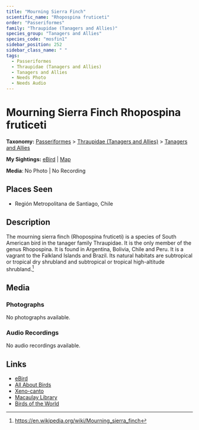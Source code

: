 ```yaml
---
title: "Mourning Sierra Finch"
scientific_name: "Rhopospina fruticeti"
order: "Passeriformes"
family: "Thraupidae (Tanagers and Allies)"
species_group: "Tanagers and Allies"
species_code: "mosfin1"
sidebar_position: 252
sidebar_class_name: " "
tags: 
  - Passeriformes
  - Thraupidae (Tanagers and Allies)
  - Tanagers and Allies
  - Needs Photo
  - Needs Audio
---
```


# Mourning Sierra Finch <span className='sci_name'>Rhopospina fruticeti</span>

**Taxonomy:** [Passeriformes](/tags/passeriformes) > [Thraupidae (Tanagers and Allies)](/tags/thraupidae-tanagers-and-allies) > [Tanagers and Allies](/tags/tanagers-and-allies)

**My Sightings:** [eBird](https://ebird.org/lifelist?r=world&time=life&spp=mosfin1) | [Map](/map?species_code=mosfin1)

**Media**: No Photo | No Recording

## Places Seen

* Región Metropolitana de Santiago, Chile

## Description
The mourning sierra finch (Rhopospina fruticeti) is a species of South American bird in the tanager family Thraupidae. It is the only member of the genus Rhopospina.
It is found in Argentina, Bolivia, Chile and Peru. It is a vagrant to the Falkland Islands and Brazil. Its natural habitats are subtropical or tropical dry shrubland and subtropical or tropical high-altitude shrubland.[^1]

[^1]: https://en.wikipedia.org/wiki/Mourning_sierra_finch

## Media
### Photographs
No photographs available.

### Audio Recordings
No audio recordings available.

## Links
* [eBird](https://ebird.org/species/mosfin1) 
* [All About Birds](https://www.allaboutbirds.org/guide/mosfin1) 
* [Xeno-canto](https://www.xeno-canto.org/species/rhopospina-fruticeti) 
* [Macaulay Library](https://search.macaulaylibrary.org/catalog?taxonCode=mosfin1&sort=rating_rank_desc)
* [Birds of the World](https://birdsoftheworld.org/bow/species/mosfin1)
